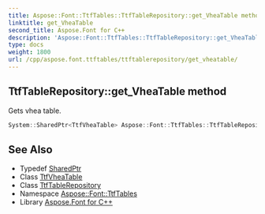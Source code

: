 ```yaml
---
title: Aspose::Font::TtfTables::TtfTableRepository::get_VheaTable method
linktitle: get_VheaTable
second_title: Aspose.Font for C++
description: 'Aspose::Font::TtfTables::TtfTableRepository::get_VheaTable method. Gets vhea table in C++.'
type: docs
weight: 1800
url: /cpp/aspose.font.ttftables/ttftablerepository/get_vheatable/
---
```

## TtfTableRepository::get_VheaTable method


Gets vhea table.

```cpp
System::SharedPtr<TtfVheaTable> Aspose::Font::TtfTables::TtfTableRepository::get_VheaTable() const
```

## See Also

* Typedef [SharedPtr](../../../system/sharedptr/)
* Class [TtfVheaTable](../../ttfvheatable/)
* Class [TtfTableRepository](../)
* Namespace [Aspose::Font::TtfTables](../../)
* Library [Aspose.Font for C++](../../../)
